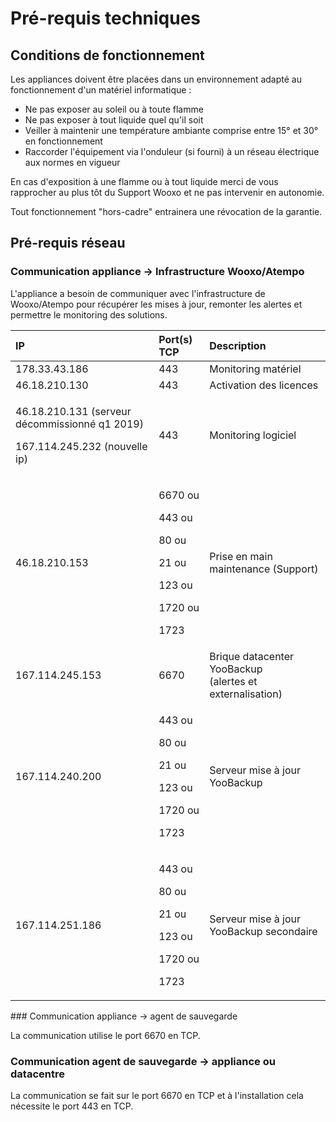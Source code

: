 # Pré-requis techniques

## Conditions de fonctionnement

Les appliances doivent être placées dans un environnement adapté au fonctionnement d'un matériel informatique :

* Ne pas exposer au soleil ou à toute flamme 
* Ne pas exposer à tout liquide quel qu'il soit
* Veiller à maintenir une température ambiante comprise entre 15° et 30° en fonctionnement
* Raccorder l'équipement via l'onduleur \(si fourni\) à un réseau électrique aux normes en vigueur 

En cas d'exposition à une flamme ou à tout liquide merci de vous rapprocher au plus tôt du Support Wooxo et ne pas intervenir en autonomie.

Tout fonctionnement "hors-cadre" entrainera une révocation de la garantie.

## Pré-requis réseau

### Communication appliance -&gt; Infrastructure Wooxo/Atempo

L'appliance a besoin de communiquer avec l'infrastructure de Wooxo/Atempo pour récupérer les mises à jour, remonter les alertes et permettre le monitoring des solutions.

<table>
  <thead>
    <tr>
      <th style="text-align:left">IP</th>
      <th style="text-align:left">Port(s) TCP</th>
      <th style="text-align:left">Description</th>
    </tr>
  </thead>
  <tbody>
    <tr>
      <td style="text-align:left">178.33.43.186</td>
      <td style="text-align:left">443</td>
      <td style="text-align:left">Monitoring matériel</td>
    </tr>
    <tr>
      <td style="text-align:left">46.18.210.130</td>
      <td style="text-align:left">443</td>
      <td style="text-align:left">Activation des licences</td>
    </tr>
    <tr>
      <td style="text-align:left">
        <p>46.18.210.131 (serveur décommissionné q1 2019)</p>
        <p>167.114.245.232 (nouvelle ip)</p>
      </td>
      <td style="text-align:left">443</td>
      <td style="text-align:left">Monitoring logiciel</td>
    </tr>
    <tr>
      <td style="text-align:left">46.18.210.153</td>
      <td style="text-align:left">
        <p>6670 ou</p>
        <p>443 ou</p>
        <p>80 ou</p>
        <p>21 ou</p>
        <p>123 ou</p>
        <p>1720 ou</p>
        <p>1723</p>
      </td>
      <td style="text-align:left">Prise en main maintenance (Support)</td>
    </tr>
    <tr>
      <td style="text-align:left">167.114.245.153</td>
      <td style="text-align:left">6670</td>
      <td style="text-align:left">Brique datacenter YooBackup
        <br />(alertes et externalisation)</td>
    </tr>
    <tr>
      <td style="text-align:left">167.114.240.200</td>
      <td style="text-align:left">
        <p>443 ou</p>
        <p>80 ou</p>
        <p>21 ou</p>
        <p>123 ou</p>
        <p>1720 ou</p>
        <p>1723</p>
      </td>
      <td style="text-align:left">Serveur mise à jour YooBackup</td>
    </tr>
    <tr>
      <td style="text-align:left">167.114.251.186</td>
      <td style="text-align:left">
        <p>443 ou</p>
        <p>80 ou</p>
        <p>21 ou</p>
        <p>123 ou</p>
        <p>1720 ou</p>
        <p>1723</p>
      </td>
      <td style="text-align:left">Serveur mise à jour YooBackup secondaire</td>
    </tr>
  </tbody>
</table>### Communication appliance -&gt; agent de sauvegarde

La communication utilise le port 6670 en TCP.

### Communication agent de sauvegarde -&gt; appliance ou datacentre

La communication se fait sur le port 6670 en TCP et à l'installation cela nécessite le port  443 en TCP.



